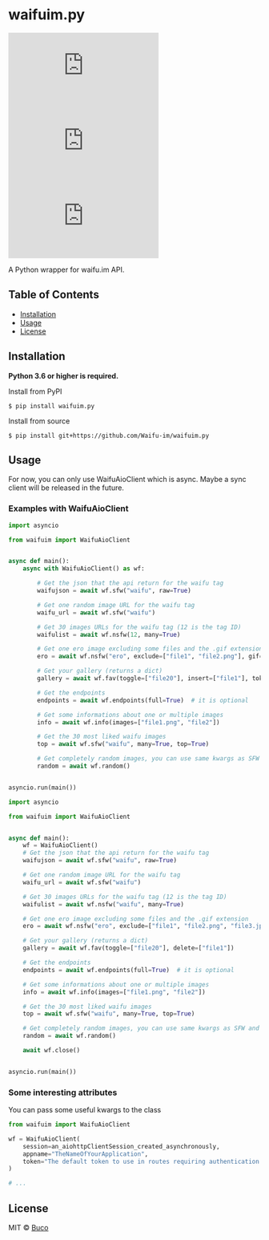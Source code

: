 # waifuim.py
[![PyPI - Python Version](https://img.shields.io/pypi/pyversions/waifuim.py?style=flat-square)](https://pypi.org/project/waifuim.py/)
[![PyPI](https://img.shields.io/pypi/v/waifuim.py?style=flat-square)](https://pypi.org/project/waifuim.py/)
[![License](https://img.shields.io/github/license/Waifu-im/waifuim.py?style=flat-square)](https://github.com/Waifu-im/waifuim.py/blob/main/LICENSE)

A Python wrapper for waifu.im API.

## Table of Contents
- [Installation](#Installation)
- [Usage](#Usage)
- [License](#License)

## Installation
**Python 3.6 or higher is required.**

Install from PyPI
```shell
$ pip install waifuim.py
```

Install from source
```shell
$ pip install git+https://github.com/Waifu-im/waifuim.py
```

## Usage
For now, you can only use WaifuAioClient which is async. Maybe a sync client will be released in the future.

### Examples with WaifuAioClient
```python
import asyncio

from waifuim import WaifuAioClient


async def main():
    async with WaifuAioClient() as wf:

        # Get the json that the api return for the waifu tag
        waifujson = await wf.sfw("waifu", raw=True)

        # Get one random image URL for the waifu tag
        waifu_url = await wf.sfw("waifu")

        # Get 30 images URLs for the waifu tag (12 is the tag ID)
        waifulist = await wf.nsfw(12, many=True)

        # Get one ero image excluding some files and the .gif extension
        ero = await wf.nsfw("ero", exclude=["file1", "file2.png"], gif=False)

        # Get your gallery (returns a dict)
        gallery = await wf.fav(toggle=["file20"], insert=["file1"], token="A token")

        # Get the endpoints
        endpoints = await wf.endpoints(full=True)  # it is optional

        # Get some informations about one or multiple images
        info = await wf.info(images=["file1.png", "file2"])

        # Get the 30 most liked waifu images
        top = await wf.sfw("waifu", many=True, top=True)

        # Get completely random images, you can use same kwargs as SFW and NSFW
        random = await wf.random()


asyncio.run(main())
```

```python
import asyncio

from waifuim import WaifuAioClient


async def main():
    wf = WaifuAioClient()
    # Get the json that the api return for the waifu tag
    waifujson = await wf.sfw("waifu", raw=True)

    # Get one random image URL for the waifu tag
    waifu_url = await wf.sfw("waifu")

    # Get 30 images URLs for the waifu tag (12 is the tag ID)
    waifulist = await wf.nsfw("waifu", many=True)

    # Get one ero image excluding some files and the .gif extension
    ero = await wf.nsfw("ero", exclude=["file1", "file2.png", "file3.jpeg"], gif=False)

    # Get your gallery (returns a dict)
    gallery = await wf.fav(toggle=["file20"], delete=["file1"])

    # Get the endpoints
    endpoints = await wf.endpoints(full=True)  # it is optional

    # Get some informations about one or multiple images
    info = await wf.info(images=["file1.png", "file2"])

    # Get the 30 most liked waifu images
    top = await wf.sfw("waifu", many=True, top=True)

    # Get completely random images, you can use same kwargs as SFW and NSFW
    random = await wf.random()

    await wf.close()


asyncio.run(main())
```

### Some interesting attributes
You can pass some useful kwargs to the class

```python
from waifuim import WaifuAioClient

wf = WaifuAioClient(
    session=an_aiohttpClientSession_created_asynchronously,
    appname="TheNameOfYourApplication",
    token="The default token to use in routes requiring authentication.",
)

# ...
```

## License
MIT © [Buco](https://github.com/Waifu-im/waifuim.py/blob/main/LICENSE)
